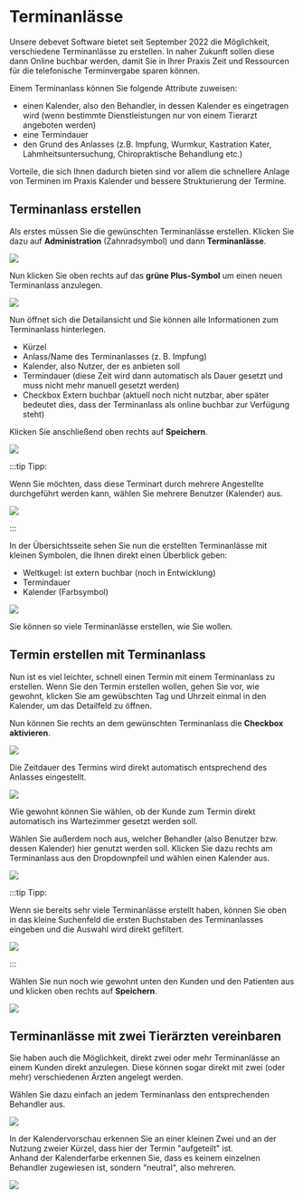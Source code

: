 # Terminanlässe 

Unsere debevet Software bietet seit  September 2022 die Möglichkeit, verschiedene Terminanlässe zu erstellen. In naher Zukunft 
sollen diese dann Online buchbar werden, damit Sie in Ihrer Praxis Zeit und Ressourcen für die telefonische Terminvergabe sparen können.

Einem Terminanlass können Sie folgende Attribute zuweisen:
* einen Kalender, also den Behandler, in dessen Kalender es eingetragen wird (wenn bestimmte Dienstleistungen nur von einem Tierarzt angeboten werden)
* eine Termindauer
* den Grund des Anlasses (z.B. Impfung, Wurmkur, Kastration Kater, Lahmheitsuntersuchung, Chiropraktische Behandlung etc.)

Vorteile, die sich Ihnen dadurch bieten sind vor allem die schnellere Anlage von Terminen im Praxis Kalender und bessere Strukturierung der
Termine.

## Terminanlass erstellen 

Als erstes müssen Sie die gewünschten Terminanlässe erstellen. Klicken Sie dazu auf **Administration** (Zahnradsymbol) und dann
**Terminanlässe**. 

![](../../static/img/Admin/terminanlass1.png)  

Nun klicken Sie oben rechts auf das **grüne Plus-Symbol** um einen neuen Terminanlass anzulegen.  

![](../../static/img/Admin/terminanlass2.png)  

Nun öffnet sich die Detailansicht und Sie können alle Informationen zum Terminanlass hinterlegen. 
* Kürzel
* Anlass/Name des Terminanlasses (z. B. Impfung)
* Kalender, also Nutzer, der es anbieten soll
* Termindauer (diese Zeit wird dann automatisch als Dauer gesetzt und muss nicht mehr manuell gesetzt werden)
* Checkbox Extern buchbar (aktuell noch nicht nutzbar, aber später bedeutet dies, dass der Terminanlass als online buchbar zur Verfügung steht)

Klicken Sie anschließend oben rechts auf **Speichern**.  

![](../../static/img/Admin/terminanlass3.png)  

:::tip Tipp: 

Wenn Sie möchten, dass diese Terminart durch mehrere Angestellte durchgeführt werden kann, wählen Sie mehrere Benutzer (Kalender) aus.  

![](../../static/img/Admin/terminanlass4.png)  

::: 

In der Übersichtsseite sehen Sie nun die erstellten Terminanlässe mit kleinen Symbolen, die Ihnen direkt einen Überblick geben:

* Weltkugel: ist extern buchbar (noch in Entwicklung)
* Termindauer
* Kalender (Farbsymbol)  

![](../../static/img/Admin/terminanlass5.png)

Sie können so viele Terminanlässe erstellen, wie Sie wollen.

## Termin erstellen mit Terminanlass 

Nun ist es viel leichter, schnell einen Termin mit einem Terminanlass zu erstellen.
Wenn Sie den Termin erstellen wollen, gehen Sie vor, wie gewohnt, klicken Sie am gewübschten Tag und Uhrzeit einmal in den Kalender, um das 
Detailfeld zu öffnen.  

Nun können Sie rechts an dem gewünschten Terminanlass die **Checkbox aktivieren**. 

![](../../static/img/Admin/terminanlass_erstellen1.png)  

Die Zeitdauer des Termins wird direkt automatisch entsprechend des Anlasses eingestellt.  

![](../../static/img/Admin/terminanlass_dauer.png)  

Wie gewohnt können Sie wählen, ob der Kunde zum Termin direkt automatisch ins Wartezimmer gesetzt werden soll. 

Wählen Sie außerdem noch aus, welcher Behandler (also Benutzer bzw. dessen Kalender) hier genutzt werden soll. Klicken Sie dazu rechts am
Terminanlass aus den Dropdownpfeil und wählen einen Kalender aus.  

![](../../static/img/Admin/terminanlass_nutzerwahl.png)

:::tip Tipp:  

Wenn sie bereits sehr viele Terminanlässe erstellt haben, können Sie oben in das kleine Suchenfeld die ersten Buchstaben des Terminanlasses 
eingeben und die Auswahl wird direkt gefiltert.   

![](../../static/img/Admin/terminanlass_suchen.png)  

:::  

Wählen Sie nun noch wie gewohnt unten den Kunden und den Patienten aus und klicken oben rechts auf **Speichern**. 

![](../../static/img/Admin/terminanlass_speichern.png)

## Terminanlässe mit zwei Tierärzten vereinbaren  

Sie haben auch die Möglichkeit, direkt zwei oder mehr Terminanlässe an einem Kunden direkt anzulegen. Diese können sogar direkt mit
zwei (oder mehr) verschiedenen Ärzten angelegt werden. 

Wählen Sie dazu einfach an jedem Terminanlass den entsprechenden Behandler aus.   

![](../../static/img/Admin/terminanlass_zwei_aerzte.png)  

In der Kalendervorschau erkennen Sie an einer kleinen Zwei und an der Nutzung zweier Kürzel, dass hier der Termin "aufgeteilt" ist.   
Anhand der Kalenderfarbe erkennen Sie, dass es keinem einzelnen Behandler zugewiesen ist, sondern "neutral", also mehreren. 

![](../../static/img/Admin/kalenderansicht_2aerzte.png)  



